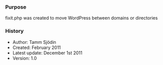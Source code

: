 ### Purpose
fixit.php was created to move WordPress between domains or directories

### History

 *  Author: Tamm Sjödin
 *  Created: February 2011
 *  Latest update: December 1st 2011
 *  Version: 1.0
